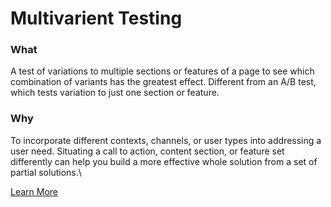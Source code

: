 # Multivarient Testing

### What

A test of variations to multiple sections or features of a page to see which combination of variants has the greatest effect. Different from an A/B test, which tests variation to just one section or feature.

### Why

To incorporate different contexts, channels, or user types into addressing a user need. Situating a call to action, content section, or feature set differently can help you build a more effective whole solution from a set of partial solutions.\


[Learn More](https://methods.18f.gov/validate/multivariate-testing/)
